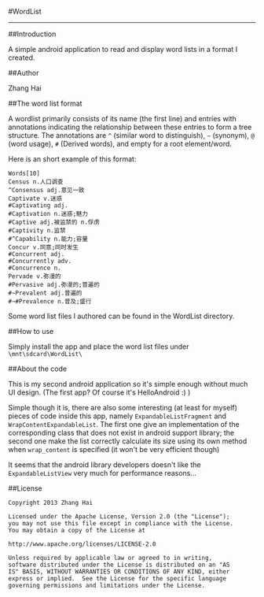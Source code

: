 ﻿#WordList

---

##Introduction

A simple android application to read and display word lists in a
format I created.

##Author

Zhang Hai

##The word list format

A wordlist primarily consists of its name (the first line) and entries
with annotations indicating the relationship between these entries to
form a tree structure. The annotations are `^` (similar word to
distinguish), `~` (synonym), `@` (word usage), `#` (Derived words),
and empty for a root element/word.

Here is an short example of this format:

    Words[10]
    Census n.人口调查
    ^Consensus adj.意见一致
    Captivate v.迷惑
    #Captivating adj.
    #Captivation n.迷惑;魅力
    #Captive adj.被监禁的 n.俘虏
    #Captivity n.监禁
    #^Capability n.能力;容量
    Concur v.同意;同时发生
    #Concurrent adj.
    #Concurrently adv.
    #Concurrence n.
    Pervade v.弥漫的
    #Pervasive adj.弥漫的;普遍的
    #~Prevalent adj.普遍的
    #~#Prevalence n.普及;盛行

Some word list files I authored can be found in the WordList
directory.

##How to use

Simply install the app and place the word list files under
`\mnt\sdcard\WordList\`

##About the code

This is my second android application so it's simple enough without
much UI design. (The first app? Of course it's HelloAndroid :) )

Simple though it is, there are also some interesting (at least for
myself) pieces of code inside this app, namely
`ExpandableListFragment` and `WrapContentExpandableList`. The first
one give an implementation of the corresponding class that does not
exist in android support library; the second one make the list
correctly calculate its size using its own method when `wrap_content`
is specified (it won't be very efficient though)

It seems that the android library developers doesn't like the
`ExpandableListView` very much for performance reasons...

##License

    Copyright 2013 Zhang Hai
    
    Licensed under the Apache License, Version 2.0 (the "License");
    you may not use this file except in compliance with the License.
    You may obtain a copy of the License at
    
    http://www.apache.org/licenses/LICENSE-2.0
    
    Unless required by applicable law or agreed to in writing,
    software distributed under the License is distributed on an "AS
    IS" BASIS, WITHOUT WARRANTIES OR CONDITIONS OF ANY KIND, either
    express or implied.  See the License for the specific language
    governing permissions and limitations under the License.
